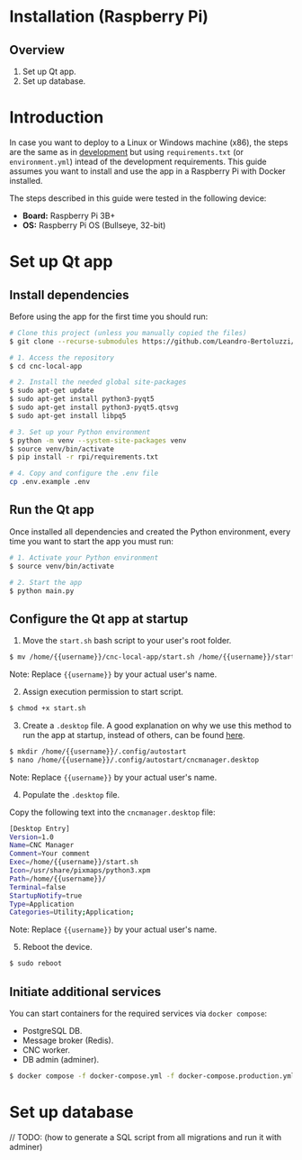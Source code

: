 # Installation (Raspberry Pi)

## Overview

1. Set up Qt app.
1. Set up database.

# Introduction

In case you want to deploy to a Linux or Windows machine (x86), the steps are the same as in [development](./development.md) but using `requirements.txt` (or `environment.yml`) intead of the development requirements. This guide assumes you want to install and use the app in a Raspberry Pi with Docker installed.

The steps described in this guide were tested in the following device:
- **Board:** Raspberry Pi 3B+
- **OS:** Raspberry Pi OS (Bullseye, 32-bit)

# Set up Qt app

## Install dependencies

Before using the app for the first time you should run:

```bash
# Clone this project (unless you manually copied the files)
$ git clone --recurse-submodules https://github.com/Leandro-Bertoluzzi/cnc-local-app

# 1. Access the repository
$ cd cnc-local-app

# 2. Install the needed global site-packages
$ sudo apt-get update
$ sudo apt-get install python3-pyqt5
$ sudo apt-get install python3-pyqt5.qtsvg
$ sudo apt-get install libpq5

# 3. Set up your Python environment
$ python -m venv --system-site-packages venv
$ source venv/bin/activate
$ pip install -r rpi/requirements.txt

# 4. Copy and configure the .env file
cp .env.example .env
```

## Run the Qt app

Once installed all dependencies and created the Python environment, every time you want to start the app you must run:

```bash
# 1. Activate your Python environment
$ source venv/bin/activate

# 2. Start the app
$ python main.py
```

## Configure the Qt app at startup

1. Move the `start.sh` bash script to your user's root folder.

```bash
$ mv /home/{{username}}/cnc-local-app/start.sh /home/{{username}}/start.sh
```
Note: Replace `{{username}}` by your actual user's name.

2. Assign execution permission to start script.

```bash
$ chmod +x start.sh
```

3. Create a `.desktop` file. A good explanation on why we use this method to run the app at startup, instead of others, can be found [here](https://learn.sparkfun.com/tutorials/how-to-run-a-raspberry-pi-program-on-startup/all).

```bash
$ mkdir /home/{{username}}/.config/autostart
$ nano /home/{{username}}/.config/autostart/cncmanager.desktop
```
Note: Replace `{{username}}` by your actual user's name.

4. Populate the `.desktop` file.

Copy the following text into the `cncmanager.desktop` file:

```bash
[Desktop Entry]
Version=1.0
Name=CNC Manager
Comment=Your comment
Exec=/home/{{username}}/start.sh
Icon=/usr/share/pixmaps/python3.xpm
Path=/home/{{username}}/
Terminal=false
StartupNotify=true
Type=Application
Categories=Utility;Application;
```
Note: Replace `{{username}}` by your actual user's name.

5. Reboot the device.

```bash
$ sudo reboot
```

## Initiate additional services

You can start containers for the required services via `docker compose`:
- PostgreSQL DB.
- Message broker (Redis).
- CNC worker.
- DB admin (adminer).

```bash
$ docker compose -f docker-compose.yml -f docker-compose.production.yml up -d
```

# Set up database

// TODO: (how to generate a SQL script from all migrations and run it with adminer)
